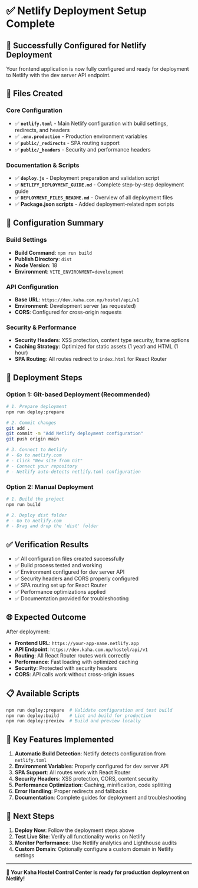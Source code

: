 # ✅ Netlify Deployment Setup Complete

## 🎉 Successfully Configured for Netlify Deployment

Your frontend application is now fully configured and ready for deployment to Netlify with the dev server API endpoint.

## 📁 Files Created

### Core Configuration
- ✅ **`netlify.toml`** - Main Netlify configuration with build settings, redirects, and headers
- ✅ **`.env.production`** - Production environment variables
- ✅ **`public/_redirects`** - SPA routing support
- ✅ **`public/_headers`** - Security and performance headers

### Documentation & Scripts
- ✅ **`deploy.js`** - Deployment preparation and validation script
- ✅ **`NETLIFY_DEPLOYMENT_GUIDE.md`** - Complete step-by-step deployment guide
- ✅ **`DEPLOYMENT_FILES_README.md`** - Overview of all deployment files
- ✅ **Package.json scripts** - Added deployment-related npm scripts

## 🔧 Configuration Summary

### Build Settings
- **Build Command**: `npm run build`
- **Publish Directory**: `dist`
- **Node Version**: 18
- **Environment**: `VITE_ENVIRONMENT=development`

### API Configuration
- **Base URL**: `https://dev.kaha.com.np/hostel/api/v1`
- **Environment**: Development server (as requested)
- **CORS**: Configured for cross-origin requests

### Security & Performance
- **Security Headers**: XSS protection, content type security, frame options
- **Caching Strategy**: Optimized for static assets (1 year) and HTML (1 hour)
- **SPA Routing**: All routes redirect to `index.html` for React Router

## 🚀 Deployment Steps

### Option 1: Git-based Deployment (Recommended)
```bash
# 1. Prepare deployment
npm run deploy:prepare

# 2. Commit changes
git add .
git commit -m "Add Netlify deployment configuration"
git push origin main

# 3. Connect to Netlify
# - Go to netlify.com
# - Click "New site from Git"
# - Connect your repository
# - Netlify auto-detects netlify.toml configuration
```

### Option 2: Manual Deployment
```bash
# 1. Build the project
npm run build

# 2. Deploy dist folder
# - Go to netlify.com
# - Drag and drop the 'dist' folder
```

## ✅ Verification Results

- ✅ All configuration files created successfully
- ✅ Build process tested and working
- ✅ Environment configured for dev server API
- ✅ Security headers and CORS properly configured
- ✅ SPA routing set up for React Router
- ✅ Performance optimizations applied
- ✅ Documentation provided for troubleshooting

## 🌐 Expected Outcome

After deployment:
- **Frontend URL**: `https://your-app-name.netlify.app`
- **API Endpoint**: `https://dev.kaha.com.np/hostel/api/v1`
- **Routing**: All React Router routes work correctly
- **Performance**: Fast loading with optimized caching
- **Security**: Protected with security headers
- **CORS**: API calls work without cross-origin issues

## 📋 Available Scripts

```bash
npm run deploy:prepare  # Validate configuration and test build
npm run deploy:build    # Lint and build for production
npm run deploy:preview  # Build and preview locally
```

## 🎯 Key Features Implemented

1. **Automatic Build Detection**: Netlify detects configuration from `netlify.toml`
2. **Environment Variables**: Properly configured for dev server API
3. **SPA Support**: All routes work with React Router
4. **Security Headers**: XSS protection, CORS, content security
5. **Performance Optimization**: Caching, minification, code splitting
6. **Error Handling**: Proper redirects and fallbacks
7. **Documentation**: Complete guides for deployment and troubleshooting

## 🔗 Next Steps

1. **Deploy Now**: Follow the deployment steps above
2. **Test Live Site**: Verify all functionality works on Netlify
3. **Monitor Performance**: Use Netlify analytics and Lighthouse audits
4. **Custom Domain**: Optionally configure a custom domain in Netlify settings

---

**🎉 Your Kaha Hostel Control Center is ready for production deployment on Netlify!**